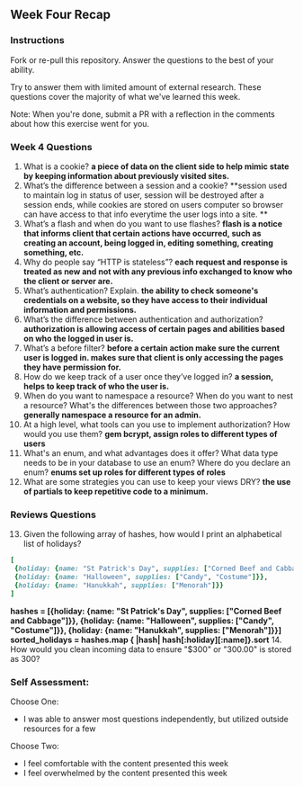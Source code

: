 ## Week Four Recap

### Instructions
Fork or re-pull this repository. Answer the questions to the best of your ability.

Try to answer them with limited amount of external research. These questions cover the majority of what we've learned this week.

Note: When you're done, submit a PR with a reflection in the comments about how this exercise went for you.

### Week 4 Questions

1. What is a cookie? **a piece of data on the client side to help mimic state by keeping information about previously visited sites.**
2. What’s the difference between a session and a cookie? **session used to maintain log in status of user, session will be destroyed after a session ends, while cookies are stored on users computer so browser can have access to that info everytime the user logs into a site. **
3. What’s a flash and when do you want to use flashes? **flash is a notice that informs client that certain actions have occurred, such as creating an account, being logged in, editing something, creating something, etc.**
4. Why do people say “HTTP is stateless”? **each request and response is treated as new and not with any previous info exchanged to know who the client or server are.**
5. What’s authentication? Explain. **the ability to check someone's credentials on a website, so they have access to their individual information and permissions.**
6. What’s the difference between authentication and authorization? **authorization is allowing access of certain pages and abilities based on who the logged in user is.**
7. What’s a before filter? **before a certain action make sure the current user is logged in. makes sure that client is only accessing the pages they have permission for.**
8. How do we keep track of a user once they’ve logged in? **a session, helps to keep track of who the user is.**
9. When do you want to namespace a resource? When do you want to nest a resource? What's the differences between those two approaches? **generally namespace a resource for an admin.**
10. At a high level, what tools can you use to implement authorization? How would you use them? **gem bcrypt, assign roles to different types of users**
11. What's an enum, and what advantages does it offer? What data type needs to be in your database to use an enum? Where do you declare an enum? **enums set up roles for different types of roles**
12. What are some strategies you can use to keep your views DRY? **the use of partials to keep repetitive code to a minimum.**


### Reviews Questions
13. Given the following array of hashes, how would I print an alphabetical list of holidays?
```ruby
[
 {holiday: {name: "St Patrick's Day", supplies: ["Corned Beef and Cabbage"]}},
 {holiday: {name: "Halloween", supplies: ["Candy", "Costume"]}},
 {holiday: {name: "Hanukkah", supplies: ["Menorah"]}}
]
```  
**hashes = [{holiday: {name: "St Patrick's Day", supplies: ["Corned Beef and Cabbage"]}},
{holiday: {name: "Halloween", supplies: ["Candy", "Costume"]}},
{holiday: {name: "Hanukkah", supplies: ["Menorah"]}}]
sorted_holidays = hashes.map { |hash| hash[:holiday][:name]}.sort**
14. How would you clean incoming data to ensure "$300" or "300.00" is stored as 300?


### Self Assessment:
Choose One:
* I was able to answer most questions independently, but utilized outside resources for a few

Choose Two:
* I feel comfortable with the content presented this week
* I feel overwhelmed by the content presented this week
